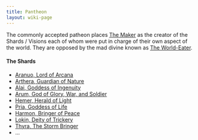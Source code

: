 ```yaml
---
title: Pantheon
layout: wiki-page
---
```


The commonly accepted patheon places [The Maker](The-Maker) as the creator of the Shards / Visions each of whom were put in charge of their own aspect of the world. They are opposed by the mad divine known as [The World-Eater](World-Eater).

#### The Shards
- [Aranuo, Lord of Arcana](Aranuo)
- [Arthera, Guardian of Nature](Arthera)
- [Alai, Goddess of Ingenuity](Alai)
- [Arum, God of Glory, War, and Soldier](Arum)
- [Hemer, Herald of Light](Hemer)
- [Pria, Goddess of Life](Pria)
- [Harmon, Bringer of Peace](Harmon)
- [Lokin, Deity of Trickery](Lokin)
- [Thyra, The Storm Bringer](Thyra)
- ...